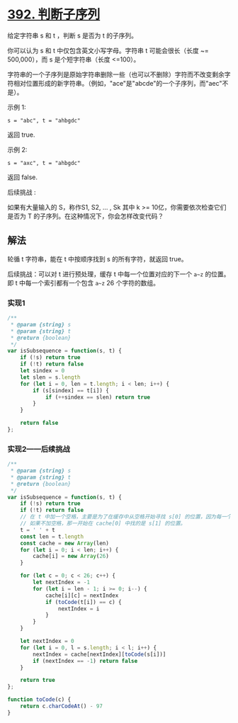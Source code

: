 # [392. 判断子序列](https://leetcode-cn.com/problems/is-subsequence/)
给定字符串 s 和 t ，判断 s 是否为 t 的子序列。

你可以认为 s 和 t 中仅包含英文小写字母。字符串 t 可能会很长（长度 ~= 500,000），而 s 是个短字符串（长度 <=100）。

字符串的一个子序列是原始字符串删除一些（也可以不删除）字符而不改变剩余字符相对位置形成的新字符串。（例如，"ace"是"abcde"的一个子序列，而"aec"不是）。

示例 1:
```
s = "abc", t = "ahbgdc"
```
返回 true.

示例 2:
```
s = "axc", t = "ahbgdc"
```
返回 false.

后续挑战 :

如果有大量输入的 S，称作S1, S2, ... , Sk 其中 k >= 10亿，你需要依次检查它们是否为 T 的子序列。在这种情况下，你会怎样改变代码？

## 解法
轮循 t 字符串，能在 t 中按顺序找到 s 的所有字符，就返回 true。

后续挑战：可以对 t 进行预处理，缓存 t 中每一个位置对应的下一个 `a~z` 的位置。即 t 中每一个索引都有一个包含 `a~z` 26 个字符的数组。

### 实现1
```js
/**
 * @param {string} s
 * @param {string} t
 * @return {boolean}
 */
var isSubsequence = function(s, t) {
    if (!s) return true
    if (!t) return false
    let sindex = 0
    let slen = s.length
    for (let i = 0, len = t.length; i < len; i++) {
        if (s[sindex] == t[i]) {
            if (++sindex == slen) return true
        }
    }

    return false
};
```

### 实现2——后续挑战
```js
/**
 * @param {string} s
 * @param {string} t
 * @return {boolean}
 */
var isSubsequence = function(s, t) {
    if (!s) return true
    if (!t) return false
    // 在 t 中加一个空格，主要是为了在缓存中从空格开始寻找 s[0] 的位置，因为每一个索引缓存的是下一个字符的位置。
    // 如果不加空格，那一开始在 cache[0] 中找的是 s[1] 的位置。
    t = ' ' + t
    const len = t.length
    const cache = new Array(len)
    for (let i = 0; i < len; i++) {
        cache[i] = new Array(26)
    }

    for (let c = 0; c < 26; c++) {
        let nextIndex = -1
        for (let i = len - 1; i >= 0; i--) {
            cache[i][c] = nextIndex
            if (toCode(t[i]) == c) {
                nextIndex = i
            }
        }
    }

    let nextIndex = 0
    for (let i = 0, l = s.length; i < l; i++) {
        nextIndex = cache[nextIndex][toCode(s[i])]
        if (nextIndex == -1) return false
    }

    return true
};

function toCode(c) {
    return c.charCodeAt() - 97
}
```
